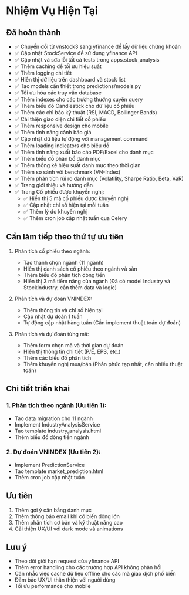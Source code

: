 # Nhiệm Vụ Hiện Tại

## Đã hoàn thành
- ✅ Chuyển đổi từ vnstock3 sang yfinance để lấy dữ liệu chứng khoán
- ✅ Cập nhật StockService để sử dụng yfinance API
- ✅ Cập nhật và sửa lỗi tất cả tests trong apps.stock_analysis
- ✅ Thêm caching để tối ưu hiệu suất
- ✅ Thêm logging chi tiết
- ✅ Hiển thị dữ liệu trên dashboard và stock list
- ✅ Tạo models cần thiết trong predictions/models.py
- ✅ Tối ưu hóa các truy vấn database
- ✅ Thêm indexes cho các trường thường xuyên query
- ✅ Thêm biểu đồ Candlestick cho dữ liệu cổ phiếu
- ✅ Thêm các chỉ báo kỹ thuật (RSI, MACD, Bollinger Bands)
- ✅ Cải thiện giao diện chi tiết cổ phiếu
- ✅ Thêm responsive design cho mobile
- ✅ Thêm tính năng cảnh báo giá
- ✅ Cập nhật dữ liệu tự động với management command
- ✅ Thêm loading indicators cho biểu đồ
- ✅ Thêm tính năng xuất báo cáo PDF/Excel cho danh mục
- ✅ Thêm biểu đồ phân bổ danh mục
- ✅ Thêm thống kê hiệu suất danh mục theo thời gian
- ✅ Thêm so sánh với benchmark (VN-Index)
- ✅ Thêm phân tích rủi ro danh mục (Volatility, Sharpe Ratio, Beta, VaR)
- ✅ Trang giới thiệu và hướng dẫn
- ✅ Trang Cổ phiếu được khuyến nghị:
  - ✅ Hiển thị 5 mã cổ phiếu được khuyến nghị
  - ✅ Cập nhật chỉ số hiện tại mỗi tuần
  - ✅ Thêm lý do khuyến nghị
  - ✅ Thêm cron job cập nhật tuần qua Celery

## Cần làm tiếp theo thứ tự ưu tiên

1. Phân tích cổ phiếu theo ngành:
   - Tạo thanh chọn ngành (11 ngành)
   - Hiển thị danh sách cổ phiếu theo ngành và sàn
   - Thêm biểu đồ phân tích dòng tiền
   - Hiển thị 3 mã tiềm năng của ngành
   (Đã có model Industry và StockIndustry, cần thêm data và logic)

2. Phân tích và dự đoán VNINDEX:
   - Thêm thông tin và chỉ số hiện tại
   - Cập nhật dự đoán 1 tuần
   - Tự động cập nhật hàng tuần
   (Cần implement thuật toán dự đoán)

3. Phân tích và dự đoán từng mã:
   - Thêm form chọn mã và thời gian dự đoán
   - Hiển thị thông tin chi tiết (P/E, EPS, etc.)
   - Thêm các biểu đồ phân tích
   - Thêm khuyến nghị mua/bán
   (Phần phức tạp nhất, cần nhiều thuật toán)

## Chi tiết triển khai

### 1. Phân tích theo ngành (Ưu tiên 1):
- Tạo data migration cho 11 ngành
- Implement IndustryAnalysisService
- Tạo template industry_analysis.html
- Thêm biểu đồ dòng tiền ngành

### 2. Dự đoán VNINDEX (Ưu tiên 2):
- Implement PredictionService
- Tạo template market_prediction.html
- Thêm cron job cập nhật tuần

## Ưu tiên
1. Thêm gợi ý cân bằng danh mục
2. Thêm thông báo email khi có biến động lớn
3. Thêm phân tích cơ bản và kỹ thuật nâng cao
4. Cải thiện UX/UI với dark mode và animations

## Lưu ý
- Theo dõi giới hạn request của yfinance API
- Thêm error handling cho các trường hợp API không phản hồi
- Cân nhắc việc cache dữ liệu offline cho các mã giao dịch phổ biến
- Đảm bảo UX/UI thân thiện với người dùng
- Tối ưu performance cho mobile
